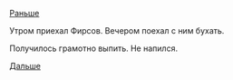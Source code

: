 [Раньше](2017.09.23.md)

Утром приехал Фирсов.
Вечером поехал с ним бухать.

Получилось грамотно выпить. Не напился.

[Дальше](2017.09.25.md)
